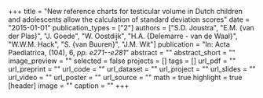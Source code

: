 +++
title = "New reference charts for testicular volume in Dutch children and adolescents allow the calculation of standard deviation scores"
date = "2015-01-01"
publication_types = ["2"]
authors = ["S.D. Joustra", "E.M. {van der Plas}", "J. Goede", "W. Oostdijk", "H.A. {Delemarre - van de Waal}", "W.W.M. Hack", "S. {van Buuren}", "J.M. Wit"]
publication = "In: Acta Paediatrica, (104), 6, _pp. e271--e281_"
abstract = ""
abstract_short = ""
image_preview = ""
selected = false
projects = []
tags = []
url_pdf = ""
url_preprint = ""
url_code = ""
url_dataset = ""
url_project = ""
url_slides = ""
url_video = ""
url_poster = ""
url_source = ""
math = true
highlight = true
[header]
image = ""
caption = ""
+++
